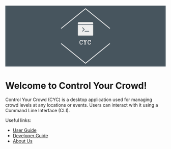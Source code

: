 ![Banner](images/github_ug_photo.png)

# Welcome to Control Your Crowd!

Control Your Crowd (CYC) is a desktop application used for managing crowd levels at any locations or events.
Users can interact with it using a Command Line Interface (CLI).

Useful links:
* [User Guide](UserGuide.md)
* [Developer Guide](DeveloperGuide.md)
* [About Us](AboutUs.md)
